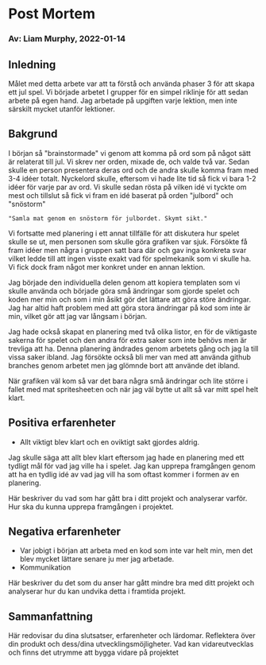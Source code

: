 # Post Mortem
### Av: Liam Murphy, 2022-01-14

## Inledning
Målet med detta arbete var att ta förstå och använda phaser 3 för att skapa ett jul spel. Vi började arbetet I grupper för en simpel riklinje för att sedan arbete på egen hand. Jag arbetade på upgiften varje lektion, men inte särskilt mycket utanför lektioner.


## Bakgrund
I början så "brainstormade" vi genom att komma på ord som på något sätt är relaterat till jul. Vi skrev ner orden, mixade de, och valde två var. Sedan skulle en person presentera deras ord och de andra skulle komma fram med 3-4 idéer totalt. Nyckelord skulle, eftersom vi hade lite tid så fick vi bara 1-2 idéer för varje par av ord. Vi skulle sedan rösta på vilken idé vi tyckte om mest och tillslut så fick vi fram en idé baserat på orden "julbord" och "snöstorm"

```
"Samla mat genom en snöstorm för julbordet. Skymt sikt."
``` 

Vi fortsatte med planering i ett annat tillfälle för att diskutera hur spelet skulle se ut, men personen som skulle göra grafiken var sjuk. Försökte få fram idéer men några i gruppen satt bara där och gav inga konkreta svar vilket ledde till att ingen visste exakt vad för spelmekanik som vi skulle ha. Vi fick dock fram något mer konkret under en annan lektion.

Jag började den individuella delen genom att kopiera templaten som vi skulle använda och började göra små ändringar som gjorde spelet och koden mer min och som i min åsikt gör det lättare att göra störe ändringar. Jag har altid haft problem med att göra stora ändringar på kod som inte är min, vilket gör att jag var långsam i början.

Jag hade också skapat en planering med två olika listor, en för de viktigaste sakerna för spelet och den andra för extra saker som inte behövs men är trevliga att ha. Denna planering ändrades genom arbetets gång och jag la till vissa saker ibland. Jag försökte också bli mer van med att använda github branches genom arbetet men jag glömnde bort att använde det ibland.

När grafiken väl kom så var det bara några små ändringar och lite större i fallet med mat spritesheet:en och när jag väl bytte ut allt så var mitt spel helt klart.


## Positiva erfarenheter
- Allt viktigt blev klart och en oviktigt sakt gjordes aldrig.

Jag skulle säga att allt blev klart eftersom jag hade en planering med ett tydligt mål för vad jag ville ha i spelet. Jag kan upprepa framgången genom att ha en tydlig idé av vad jag vill ha som oftast kommer i formen av en planering.




Här beskriver du vad som har gått bra i ditt projekt och analyserar varför. Hur ska du kunna upprepa framgången i projektet.





## Negativa erfarenheter
- Var jobigt i början att arbeta med en kod som inte var helt min, men det blev mycket lättare senare ju mer jag arbetade.
- Kommunikation


Här beskriver du det som du anser har gått mindre bra med ditt projekt och analyserar hur du kan undvika detta i framtida projekt.







## Sammanfattning
Här redovisar du dina slutsatser, erfarenheter och lärdomar. Reflektera över din produkt och dess/dina utvecklingsmöjligheter. Vad kan vidareutvecklas och finns det utrymme att bygga vidare på projektet




